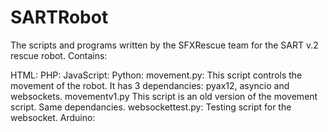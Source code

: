 # SARTRobot
The scripts and programs written by the SFXRescue team for the SART v.2 rescue robot.                                   Contains:

HTML:
PHP:
JavaScript:
Python:
movement.py: This script controls the movement of the robot. It has 3 dependancies: pyax12, asyncio and websockets.
movementv1.py This script is an old version of the movement script. Same dependancies.
websockettest.py: Testing script for the websocket.
Arduino:
